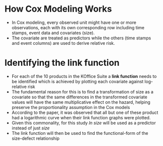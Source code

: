 
# How Cox Modeling Works

- In Cox modeling, every observed unit might have one or more observations, each with its own corresponding row including time stamps, event data and covariates (size). 
- The covariate are treated as predictors while the others (time stamps and event columns) are used to derive relative risk.

# Identifying the link function 

- For each of the 10 products in the KOffice Suite a **link function** needs to be identified which is achieved by plotting each covariate against log-relative risk
- The fundamental reason for this is to find a transformation of size as a covariate so that the same differences in the transformed covariate values will have the same multiplicative effect on the hazard, helping preserve the proportionality assumption in the Cox models
- According to the paper, it was observed that all but one of these product had a logarithmic curve when their link function graphs were plotted.
- Given this commonality, for this study *ln size* will be used as a predictor instead of just *size*
- The link function will then be used to find the functional-form of the size-defect relationship


